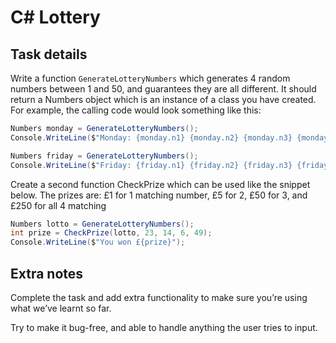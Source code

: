 # C# Lottery

## Task details

Write a function `GenerateLotteryNumbers` which generates 4 random numbers between 1 and 50, and guarantees they are all different. It should return a Numbers object which is an instance of a class you have created. For example, the calling code would look something like this:

```cs
Numbers monday = GenerateLotteryNumbers();
Console.WriteLine($"Monday: {monday.n1} {monday.n2} {monday.n3} {monday.n4}");

Numbers friday = GenerateLotteryNumbers();
Console.WriteLine($"Friday: {friday.n1} {friday.n2} {friday.n3} {friday.n4}");
```

Create a second function CheckPrize which can be used like the snippet below. The prizes are: £1 for 1 matching number, £5 for 2, £50 for 3, and £250 for all 4 matching

```cs
Numbers lotto = GenerateLotteryNumbers();
int prize = CheckPrize(lotto, 23, 14, 6, 49);
Console.WriteLine($"You won £{prize}");
```

## Extra notes

Complete the task and add extra functionality to make sure you’re using what we’ve learnt so far.

Try to make it bug-free, and able to handle anything the user tries to input.